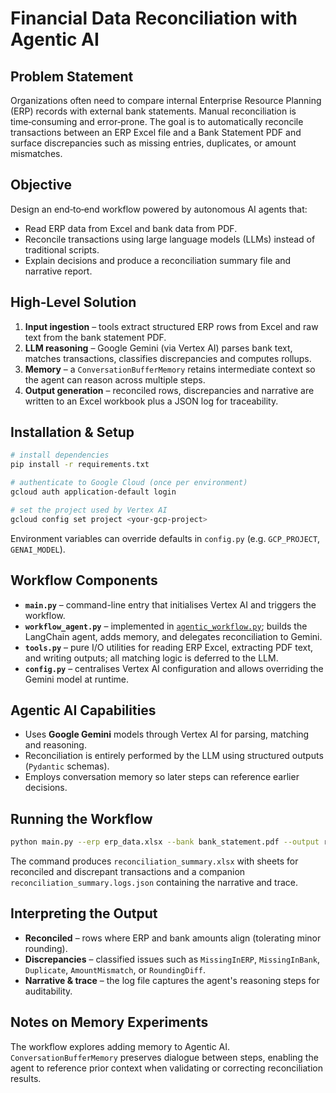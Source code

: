 # Financial Data Reconciliation with Agentic AI

## Problem Statement
Organizations often need to compare internal Enterprise Resource Planning (ERP) records with external bank statements. Manual reconciliation is time‑consuming and error‑prone. The goal is to automatically reconcile transactions between an ERP Excel file and a Bank Statement PDF and surface discrepancies such as missing entries, duplicates, or amount mismatches.

## Objective
Design an end‑to‑end workflow powered by autonomous AI agents that:
- Read ERP data from Excel and bank data from PDF.
- Reconcile transactions using large language models (LLMs) instead of traditional scripts.
- Explain decisions and produce a reconciliation summary file and narrative report.

## High‑Level Solution
1. **Input ingestion** – tools extract structured ERP rows from Excel and raw text from the bank statement PDF.
2. **LLM reasoning** – Google Gemini (via Vertex AI) parses bank text, matches transactions, classifies discrepancies and computes rollups.
3. **Memory** – a `ConversationBufferMemory` retains intermediate context so the agent can reason across multiple steps.
4. **Output generation** – reconciled rows, discrepancies and narrative are written to an Excel workbook plus a JSON log for traceability.

## Installation & Setup
```bash
# install dependencies
pip install -r requirements.txt

# authenticate to Google Cloud (once per environment)
gcloud auth application-default login

# set the project used by Vertex AI
gcloud config set project <your-gcp-project>
```
Environment variables can override defaults in `config.py` (e.g. `GCP_PROJECT`, `GENAI_MODEL`).

## Workflow Components
- **`main.py`** – command-line entry that initialises Vertex AI and triggers the workflow.
- **`workflow_agent.py`** – implemented in [`agentic_workflow.py`](agentic_workflow.py); builds the LangChain agent, adds memory, and delegates reconciliation to Gemini.
- **`tools.py`** – pure I/O utilities for reading ERP Excel, extracting PDF text, and writing outputs; all matching logic is deferred to the LLM.
- **`config.py`** – centralises Vertex AI configuration and allows overriding the Gemini model at runtime.

## Agentic AI Capabilities
- Uses **Google Gemini** models through Vertex AI for parsing, matching and reasoning.
- Reconciliation is entirely performed by the LLM using structured outputs (`Pydantic` schemas).
- Employs conversation memory so later steps can reference earlier decisions.

## Running the Workflow
```bash
python main.py --erp erp_data.xlsx --bank bank_statement.pdf --output reconciliation_summary.xlsx --model gemini-2.5-pro
```
The command produces `reconciliation_summary.xlsx` with sheets for reconciled and discrepant transactions and a companion `reconciliation_summary.logs.json` containing the narrative and trace.

## Interpreting the Output
- **Reconciled** – rows where ERP and bank amounts align (tolerating minor rounding).
- **Discrepancies** – classified issues such as `MissingInERP`, `MissingInBank`, `Duplicate`, `AmountMismatch`, or `RoundingDiff`.
- **Narrative & trace** – the log file captures the agent's reasoning steps for auditability.

## Notes on Memory Experiments
The workflow explores adding memory to Agentic AI. `ConversationBufferMemory` preserves dialogue between steps, enabling the agent to reference prior context when validating or correcting reconciliation results.

